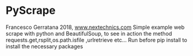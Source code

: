 # PyScrape
Francesco Gerratana 2018, www.nextechnics.com
Simple example web scrape with python and BeautifulSoup,
to see in action the method requests.get,rsplit,os.path.isfile ,urlretrieve etc...
Run before pip install to install the necessary packages
